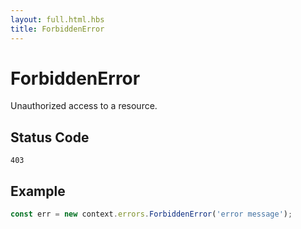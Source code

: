 ```yaml
---
layout: full.html.hbs
title: ForbiddenError
---
```


# ForbiddenError

Unauthorized access to a resource.

## Status Code

`403`

## Example

```js
const err = new context.errors.ForbiddenError('error message');
```
